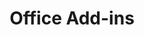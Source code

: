 ---
title: "Office Add-ins"
presenter: "Presented by Microsoft"
occurrence: "Second Wednesday of every month"
time: "7:00 AM PT / 3:00 PM GMT"
inviteUrl: "https://aka.ms/officeaddinscommunitycall"
youtubeUrl: "https://www.youtube.com/playlist?list=PLR9nK3mnD-OVExAWBr2QtS_5UmqUr7HL4"
weight: 50
uid: "040000008200E00074C5B7101A82E00800000000F97F040EAE8EDA01000000000000000010000000214806AD1FEB9B49B9BA5E95BB8A21A0"
---